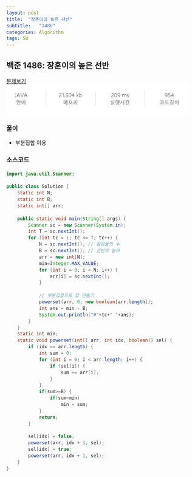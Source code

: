 ```yaml
---
layout: post
title:  "장훈이의 높은 선반"
subtitle:   "1486"
categories: Algorithm
tags: SW
---
```


## 백준 1486:  장훈이의 높은 선반
[문제보기](https://swexpertacademy.com/main/code/problem/problemDetail.do?contestProbId=AV2b7Yf6ABcBBASw&categoryId=AV2b7Yf6ABcBBASw&categoryType=CODE)<br>
![Alt text](/assets/img/sw_expert/1486.JPG)

### 풀이
- 부분집합 이용

### 소스코드

~~~ java
import java.util.Scanner;

public class Solution {
	static int N;
	static int B;
	static int[] arr;

	public static void main(String[] args) {
		Scanner sc = new Scanner(System.in);
		int T = sc.nextInt();
		for (int tc = 1; tc <= T; tc++) {
			N = sc.nextInt(); // 점원들의 수
			B = sc.nextInt(); // 선반의 높이
			arr = new int[N];
			min=Integer.MAX_VALUE;
			for (int i = 0; i < N; i++) {
				arr[i] = sc.nextInt();
			}

			// 부분집합으로 탑 만들기
			powerset(arr, 0, new boolean[arr.length]);
			int ans = min - B;
			System.out.println("#"+tc+" "+ans);
		}
	}
	static int min;
	static void powerset(int[] arr, int idx, boolean[] sel) {
		if (idx == arr.length) {
			int sum = 0;
			for (int i = 0; i < arr.length; i++) {
				if (sel[i]) {
					sum += arr[i];
				}
			}
			if(sum>=B) {
				if(sum<min)
					min = sum;
			}
			return;
		}

		sel[idx] = false;
		powerset(arr, idx + 1, sel);
		sel[idx] = true;
		powerset(arr, idx + 1, sel);
	}
}
~~~
